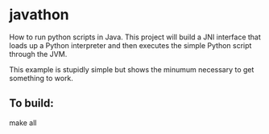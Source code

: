 # javathon
How to run python scripts in Java.  This project will build a JNI interface that loads up a Python interpreter and then executes the simple Python script through the JVM.

This example is stupidly simple but shows the minumum necessary to get something to work.


## To build:
  make all

